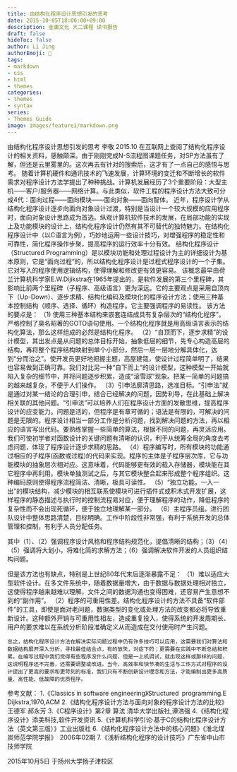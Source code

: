 ```yaml
---
title: 由结构化程序设计思想引发的思考
date: 2015-10-05T18:00:00+09:00
description: 金庸文化 大二课程 读书报告
draft: false
hideToc: false
author: Li Jing
authorEmoji: 🤖
tags:
- markdown
- css
- html
- themes
categories:
- themes
- syntax
series:
- Themes Guide
image: images/feature1/markdown.png
---
```

由结构化程序设计思想引发的思考
                          李敬 2015.10
在互联网上查阅了结构化程序设计的相关资料，感触颇深。由于刚刚完成N-S流程图课题任务，对SP方法虽有了解，但还是云里雾里的。这次再去有针对的搜索后，这才有了一点自己的感悟与思考。
随着计算机硬件和通讯技术的飞速发展，计算环境的变迁和不断增长的软件需求对程序设计方法学提出了种种挑战。计算机发展经历了3个重要阶段：大型主机——客户/服务器——网络计算。与此类似，软件工程的程序设计方法大致可分成4代：面向过程——面向模块——面向对象——面向智体。
近年，程序设计学从结构化程序设计逐步向面向对象设计过渡，特别是当设计一个较大规模的应用程序时，面向对象设计思路成为首选。纵观计算机软件技术的发展，在局部功能的实现上及功能模块的设计上，结构化程序设计仍然有其不可替代的独特魅力。在结构化程序设计中（以C语言为例），巧妙地运用一些设计技巧，对增强程序的稳定性和可靠性，简化程序操作步聚，提高程序的运行效率十分有效。 
结构化程序设计（Structured Programming）是以模块功能和处理过程设计为主的详细设计为基本原则，它是“面向过程”的，所以结构化程序设计是过程式程序设计的一个子集。它对写入的程序使用逻辑结构，使得理解和修改更有效更容易。
该概念最早由荷兰计算机科学家E.W.Dijikstra在1965年提出的，是软件发展的第三个里程碑，其影响比前两个里程碑（子程序、高级语言）更为深远。它的主要观点是采用自顶向下（Up-Down）、逐步求精、结构化编码及模块化的程序设计方法；使用三种基本控制结构（顺序、选择、循环）构造程序。它主要强调程序的易读性。
该方法的要点是：
（1) 使用三种基本结构来嵌套连结成具有复杂层次的“结构化程序”。严格控制了臭名昭著的GOTO语句使用。一个结构化程序就是用高级语言表示的结构化算法，那么这样组成的必然是结构化程序。
（2）“自顶而下，逐步求精”的设计模型，其出发点是从问题的总体目标开始，抽象低层的细节，先专心构造高层的结构，再将整个程序结构映射到单个小部分，然后一层一层地分解具体化，达到“分而治之”。使开发员更好地把握主题，高屋建瓴，使设计过程简单明了，结果也容易做到正确可靠。我们对比另一种“自下而上”的设计模型，这种模型一开始就陷入复杂的细节中，并将问题逐步积累，造成“滚雪球”现象。把某一简单的问题搞的越来越复杂，不便于人们操作。
（3）引申法廓清思路，选准目标。“引申法”就是通过对某一结论的合理引申，结合已经解决的问题，因势利导，在此基础上解决相关联的其他问题。“引申法”可以培养人们在程序设计方面的发散思维，提高程序设计的应变能力。问题是活的，但程序是有章可循的；语法是有限的，可解决的问题是无限的。程序设计相当一部分工作是分析问题，找到解决问题的方法，再以相应的语言写出代码。要熟练掌握一些简单的算法，根据不同的问题，再灵活应用。我们可使初学者对函数设计的关键问题有清晰的认识，利于从统筹全局的角度去考虑问题，体现了程序设计逐步求精的思路。
（4）程序编写时，所有模块的功能通过相应的子程序(函数或过程)的代码来实现。程序的主体是子程序层次库，它与功能模块的抽象层次相对应。这意味着，代码能够更有效的载入存储器，模块能在其它程序中再利用。模块单独测试之后，与其它模块整合起来形成整个程序组织。这种编码原则使得程序流程简洁、清晰，极具可读性。
（5）“独立功能，一入一出”的模块结构，减少模块的相互联系使模块可进行插件式或积木式开发扩展，这样程序的静态描述与执行时的控制流程易对应，便于理解程序的动作，降低程序的复杂性而不会出现死循环，便于独立地理解某一部分。
（6）主程序员组。进行团队设计中整体思路清楚，目标明确。工作中阶段性非常强，有利于系统开发的总体管理和控制，有利于人员分配任务。

其中（1）、（2）强调程序设计风格和程序结构规范化，提倡清晰的结构；（3）（4）（5）强调将大划小，将难化简的求解方法；（6）强调解决软件开发的人员组织结构问题。

但是该方法也有缺点，特别是上世纪80年代末后逐渐暴露不足：
（1）难以适应大型软件设计。在多文件系统中，随着数据量增大，由于数据与数据处理相对独立，这使得程序越来越难以理解，文件之间的数据沟通也变得困难，还容易产生意想不到的“副作用”。
（2）程序的可重用性差。结构化程序设计的方法不具备“软件部件”的工具，即使是面对老问题，数据类型的变化或处理方法的改变都必将导致重新设计。这种额外开销与可重用性相左，造成重复投入，使得系统的开发周期长、用户的要求难以在系统分析阶段准确定义从而造成在交付使用时产生问题。

    总之，结构化程序设计方法在解决实际问题过程中仍有许多技巧可以应用，这需要我们对算法和数据结构展开深入分析，寻找最佳结合点，有的放矢，对症下药；更需要在实践中不断总结和积累。在编写过程中我们觉得有些程序没什么问题，但是一上机调试，就出现这样或那样的问题，这说明程序还不完善，还需要调整或改进。当今，高效率和快节凑的生活与工作方式对程序的设计提出了更高的要求和更苛刻的标准，我们只有不断创新设计理念和方法，才能编制出更多高质量、高性能、低故障的优质程序。













参考文献：
1.《Classics in software engineering》Structured programming.E Dijkstra,1970,ACM
2.《结构化程序设计方法与面向对象的程序设计方法的比较》 王德军 郝永芳
3.《C程序设计》第2章 算法 清华大学出版社,谭浩强
4.《结构化程序设计》添美科技,软件开发资讯
5.《计算机科学引论·基于C的结构化程序设计方法（英文第三版）》工业出版社
6.《结构化程序设计方法中的核心问题》《淮北煤炭师范学院学报》 2006年02期
7.《浅析结构化程序的设计技巧》广东省中山市技师学院


2015年10月5日
于扬州大学扬子津校区